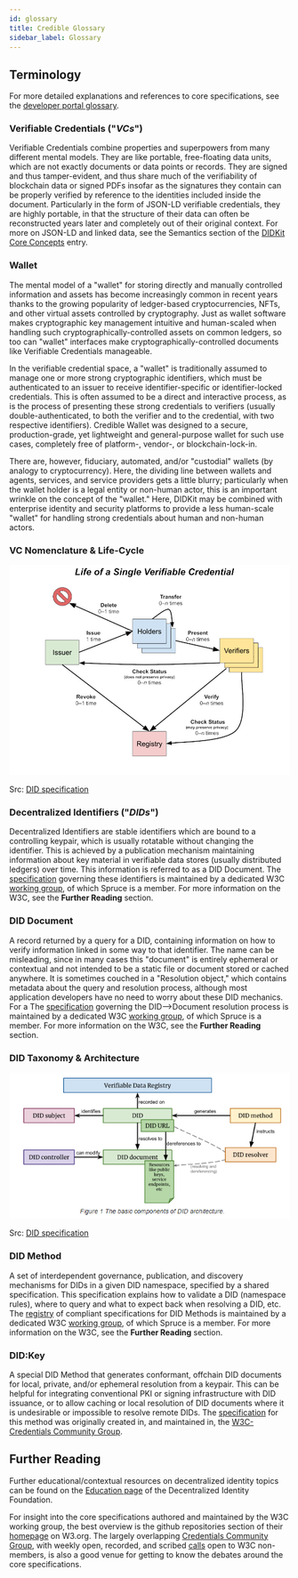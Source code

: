 ```yaml
---
id: glossary
title: Credible Glossary
sidebar_label: Glossary
---
```


## Terminology

For more detailed explanations and references to core specifications, see the [developer portal glossary](https://spruceid.dev/docs/glossary).

### Verifiable Credentials ("*VCs*")
Verifiable Credentials combine properties and superpowers from many different
mental models. They are like portable, free-floating data units, which are not
exactly documents or data points or records. They are signed and thus
tamper-evident, and thus share much of the verifiability of blockchain data or
signed PDFs insofar as the signatures they contain can be properly verified by
reference to the identities included inside the document. Particularly in the
form of JSON-LD verifiable credentials, they are highly portable, in that the
structure of their data can often be reconstructed years later and completely
out of their original context. For more on JSON-LD and linked data, see the
Semantics section of the [DIDKit Core
Concepts](didkit/concepts.md#Semantics) entry.

### Wallet
The mental model of a "wallet" for storing directly and manually controlled
information and assets has become increasingly common in recent years thanks to
the growing popularity of ledger-based cryptocurrencies, NFTs, and other virtual
assets controlled by cryptography. Just as wallet software makes cryptographic
key management intuitive and human-scaled when handling such
cryptographically-controlled assets on common ledgers, so too can "wallet"
interfaces make cryptographically-controlled documents like Verifiable
Credentials manageable. 

In the verifiable credential space, a "wallet" is traditionally assumed to
manage one or more strong cryptographic identifiers, which must be authenticated
to an issuer to receive identifier-specific or identifier-locked credentials.
This is often assumed to be a direct and interactive process, as is the process
of presenting these strong credentials to verifiers (usually
double-authenticated, to both the verifier and to the credential, with two
respective identifiers). Credible Wallet was designed to a secure,
production-grade, yet lightweight and general-purpose wallet for such use cases,
completely free of platform-, vendor-, or blockchain-lock-in.

There are, however, fiduciary, automated, and/or "custodial" wallets (by analogy
to cryptocurrency). Here, the dividing line between wallets and agents,
services, and service providers gets a little blurry; particularly when the
wallet holder is a legal entity or non-human actor, this is an important wrinkle
on the concept of the "wallet." Here, DIDKit may be combined with enterprise
identity and security platforms to provide a less human-scale "wallet" for
handling strong credentials about human and non-human actors. 

### VC Nomenclature & Life-Cycle

![Architecture Diagram](/assets/did-core_vc-lifecycle.png)

Src: [DID specification](https://www.w3.org/TR/vc-data-model/#lifecycle-details)


### Decentralized Identifiers ("*DIDs*")
Decentralized Identifiers are stable identifiers which are bound to a
controlling keypair, which is usually rotatable without changing the identifier.
This is achieved by a publication mechanism maintaining information about key
material in verifiable data stores (usually distributed ledgers) over time. This
information is referred to as a DID Document. The
[specification](https://www.w3.org/TR/did-core/) governing these identifiers is
maintained by a dedicated W3C [working group](https://www.w3.org/2019/did-wg/),
of which Spruce is a member. For more information on the W3C, see the **Further
Reading** section.

### DID Document
A record returned by a query for a DID, containing information on how to verify
information linked in some way to that identifier. The name can be misleading,
since in many cases this "document" is entirely ephemeral or contextual and not
intended to be a static file or document stored or cached anywhere.  It is
sometimes couched in a "Resolution object," which contains metadata about the
query and resolution process, although most application developers have no need
to worry about these DID mechanics. For a The
[specification](https://w3c-ccg.github.io/did-resolution/) governing the
DID-->Document resolution process is maintained by a dedicated W3C [working
group](https://www.w3.org/2019/did-wg/), of which Spruce is a member. For more
information on the W3C, see the **Further Reading** section.

### DID Taxonomy & Architecture

![Architecture Diagram](/assets/did-core_architecture.png)

Src: [DID specification](https://www.w3.org/TR/did-core/#architecture-overview)

### DID Method
A set of interdependent governance, publication, and discovery mechanisms for
DIDs in a given DID namespace, specified by a shared specification. This
specification explains how to validate a DID (namespace rules), where to query
and what to expect back when resolving a DID, etc. The
[registry](https://w3c.github.io/did-spec-registries/#did-methods) of compliant
specifications for DID Methods is maintained by a dedicated W3C [working
group](https://www.w3.org/2019/did-wg/), of which Spruce is a member. For more
information on the W3C, see the **Further Reading** section.

### DID:Key
A special DID Method that generates conformant, offchain DID documents for
local, private, and/or ephemeral resolution from a keypair. This can be helpful
for integrating conventional PKI or signing infrastructure with DID issuance, or
to allow caching or local resolution of DID documents where it is undesirable or
impossible to resolve remote DIDs. The
[specification](https://w3c-ccg.github.io/did-method-key/) for this method was
originally created in, and maintained in, the [W3C-Credentials Community
Group](https://w3c-ccg.github.io/).
  
## Further Reading

Further educational/contextual resources on decentralized identity topics can be
found on the [Education page](https://identity.foundation/education/) of the
Decentralized Identity Foundation. 

For insight into the core specifications authored and maintained by the W3C
working group, the best overview is the github repositories section of their
[homepage](https://www.w3.org/2019/did-wg/) on W3.org. The largely overlapping
[Credentials Community Group](https://w3c-ccg.github.io/), with weekly open,
recorded, and scribed [calls](https://w3c-ccg.github.io/meetings/) open to W3C
non-members, is also a good venue for getting to know the debates around the
core specifications.